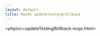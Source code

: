 ```yaml
---
layout: default
title: Maven updatetestingrollback
---
```


<phpinc=updateTestingRollback-mojo.html>